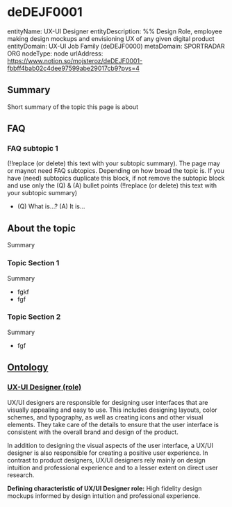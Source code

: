 # deDEJF0001

entityName: UX-UI Designer
entityDescription: %% Design Role, employee making design mockups and envisioning UX of any given digital product
entityDomain: UX-UI Job Family (deDEJF0000)
metaDomain: SPORTRADAR ORG
nodeType: node
urlAddress: https://www.notion.so/mojsteroz/deDEJF0001-fbbff4bab02c4dee97599abe29017cb9?pvs=4

## Summary

Short summary of the topic this page is about

## FAQ

### FAQ subtopic 1

(!!replace (or delete) this text with your subtopic summary). The page may or maynot need FAQ subtopics. Depending on how broad the topic is. If you have (need) subtopics duplicate this block, if not remove the subtopic block and use only the (Q) & (A) bullet points (!!replace (or delete) this text with your subtopic summary)

- (Q) What is…? (A) It is…

## About the topic

Summary

### Topic Section 1

Summary

- fgkf
- fgf

### Topic Section 2

Summary

- fgf

## [Ontology](https://www.notion.so/deDEJF0001-fbbff4bab02c4dee97599abe29017cb9?pvs=21)

### [UX-UI Designer (role)](https://www.notion.so/UX-UI-Designer-role-9cc108667c79420882c57e92c9a6bc6d?pvs=21)

UX/UI designers are responsible for designing user interfaces that are visually appealing and easy to use. This includes designing layouts, color schemes, and typography, as well as creating icons and other visual elements. They take care of the details to ensure that the user interface is consistent with the overall brand and design of the product.

In addition to designing the visual aspects of the user interface, a UX/UI designer is also responsible for creating a positive user experience. In contrast to product designers, UX/UI designers rely mainly on design intuition and professional experience and to a lesser extent on direct user research.

**Defining characteristic of UX/UI Designer role:** High fidelity design mockups informed by design intuition and professional experience.
